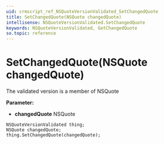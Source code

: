 ```yaml
---
uid: crmscript_ref_NSQuoteVersionValidated_SetChangedQuote
title: SetChangedQuote(NSQuote changedQuote)
intellisense: NSQuoteVersionValidated.SetChangedQuote
keywords: NSQuoteVersionValidated, GetChangedQuote
so.topic: reference
---
```


# SetChangedQuote(NSQuote changedQuote)

The validated version is a member of NSQuote

**Parameter:** 
 - **changedQuote** NSQuote

```crmscript
NSQuoteVersionValidated thing;
NSQuote changedQuote;
thing.SetChangedQuote(changedQuote);
```

